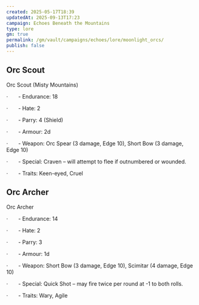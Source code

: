 ```yaml
---
created: 2025-05-17T18:39
updatedAt: 2025-09-13T17:23
campaign: Echoes Beneath the Mountains
type: lore
gm: true
permalink: /gm/vault/campaigns/echoes/lore/moonlight_orcs/
publish: false
---
```



## Orc Scout

Orc Scout (Misty Mountains)

·       - Endurance: 18

·       - Hate: 2

·       - Parry: 4 (Shield)

·       - Armour: 2d

·       - Weapon: Orc Spear (3 damage, Edge 10), Short Bow (3 damage, Edge 10)

·       - Special: Craven – will attempt to flee if outnumbered or wounded.

·       - Traits: Keen-eyed, Cruel

## Orc Archer

Orc Archer

·       - Endurance: 14

·       - Hate: 2

·       - Parry: 3

·       - Armour: 1d

·       - Weapon: Short Bow (3 damage, Edge 10), Scimitar (4 damage, Edge 10)

·       - Special: Quick Shot – may fire twice per round at -1 to both rolls.

·       - Traits: Wary, Agile